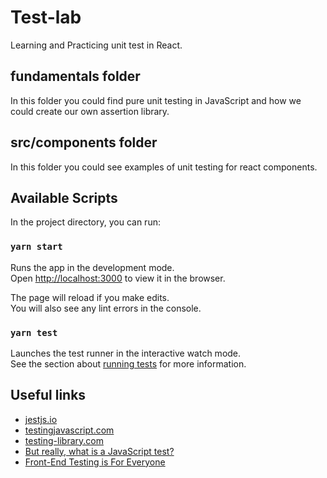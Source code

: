 # Test-lab

Learning and Practicing unit test in React.

## fundamentals folder

In this folder you could find pure unit testing in JavaScript
and how we could create our own assertion library.

## src/components folder

In this folder you could see examples of unit testing for react components.

## Available Scripts

In the project directory, you can run:

### `yarn start`

Runs the app in the development mode.\
Open [http://localhost:3000](http://localhost:3000) to view it in the browser.

The page will reload if you make edits.\
You will also see any lint errors in the console.

### `yarn test`

Launches the test runner in the interactive watch mode.\
See the section about [running tests](https://facebook.github.io/create-react-app/docs/running-tests) for more information.

## Useful links

- [jestjs.io](https://jestjs.io/)
- [testingjavascript.com](https://testingjavascript.com/)
- [testing-library.com](https://testing-library.com/)
- [But really, what is a JavaScript test?](https://kentcdodds.com/blog/but-really-what-is-a-javascript-test)
- [Front-End Testing is For Everyone](https://css-tricks.com/front-end-testing-is-for-everyone/)
